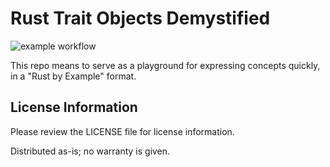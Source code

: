 # Rust Trait Objects Demystified

![example workflow](https://github.com/bsodmike/rust-demystified/actions/workflows/main.yml/badge.svg)

This repo means to serve as a playground for expressing concepts quickly, in a "Rust by Example" format.


## License Information

Please review the LICENSE file for license information.

Distributed as-is; no warranty is given.